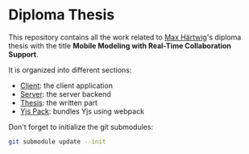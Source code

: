 # Diploma Thesis

This repository contains all the work related to [Max Härtwig](mailto:max.haertwig@mailbox.tu-dresden.de)'s diploma thesis with the title **Mobile Modeling with Real-Time Collaboration Support**.

It is organized into different sections:

- [Client](./client): the client application
- [Server](./server): the server backend
- [Thesis](./thesis): the written part
- [Yjs Pack](./yjs-pack): bundles Yjs using webpack

Don't forget to initialize the git submodules:

```bash
git submodule update --init
```
